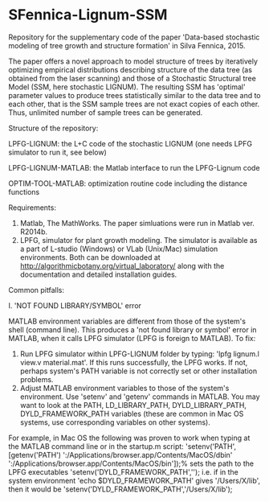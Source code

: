 # SFennica-Lignum-SSM
Repository for the supplementary code of the paper 'Data-based stochastic modeling of tree growth and structure formation' in Silva Fennica, 2015.

The paper offers a novel approach to model structure of trees by iteratively optimizing empirical distributions describing structure of the data tree (as obtained from the laser scanning) and those of a Stochastic Structural tree Model (SSM, here stochastic LIGNUM). The resulting SSM has 'optimal' parameter values to produce trees statistically similar to the data tree and to each other, that is the SSM sample trees are not exact copies of each other. Thus, unlimited number of sample trees can be generated.

Structure of the repository:

LPFG-LIGNUM: the L+C code of the stochastic LIGNUM (one needs LPFG simulator to run it, see below)

LPFG-LIGNUM-MATLAB: the Matlab interface to run the LPFG-Lignum code

OPTIM-TOOL-MATLAB: optimization routine code including the distance functions

Requirements:

1. Matlab, The MathWorks. The paper simluations were run in Matlab ver. R2014b.
2. LPFG, simulator for plant growth modeling. The simulator is available as a part of L-studio (Windows) or VLab (Unix/Mac) simulation environments. Both can be downloaded at <http://algorithmicbotany.org/virtual_laboratory/> along with the documentation and detailed installation guides.

Common pitfalls:

I. 'NOT FOUND LIBRARY/SYMBOL' error

MATLAB environment variables are different from those of the system's shell (command line). This produces a 'not found library
or symbol' error in MATLAB, when it calls LPFG simulator (LPFG is foreign to MATLAB). To fix:

1. Run LPFG simulator within LPFG-LIGNUM folder by typing: 'lpfg lignum.l view.v material.mat'. If this runs successfully, the LPFG works. If not, perhaps system's PATH variable is not correctly set or other installation problems.
2. Adjust MATLAB environment variables to those of the system's environment. Use 'setenv' and 'getenv' commands in MATLAB. You may want to look at the PATH, LD_LIBRARY_PATH, DYLD_LIBRARY_PATH, DYLD_FRAMEWORK_PATH variables (these are common in Mac OS systems, use corresponding variables on other systems).

For example, in Mac OS the following was proven to work when typing at the MATLAB command line or in the startup.m script:
'setenv('PATH',[getenv('PATH') ':/Applications/browser.app/Contents/MacOS/dbin' ':/Applications/browser.app/Contents/MacOS/bin']);% sets the path to the LPFG executables
'setenv('DYLD_FRAMEWORK_PATH','<put here the system variable value>');
i.e. if in the system environment 'echo $DYLD_FRAMEWORK_PATH' gives '/Users/X/lib', then it would be
'setenv('DYLD_FRAMEWORK_PATH','/Users/X/lib');
